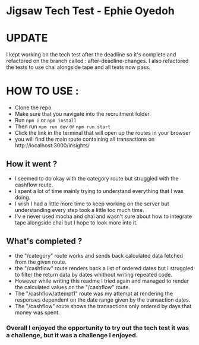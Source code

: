 # Jigsaw Tech Test - Ephie Oyedoh 


# UPDATE 
I kept working on the tech test after the deadline so it's complete and refactored on the branch called : after-deadline-changes.
I also refactored the tests to use chai alongside tape and all tests now pass. 

# HOW TO USE :
- Clone the repo. 
- Make sure that you navigate into the recruitment folder. 
- Run `npm i` or `npm install` 
- Then run `npm run dev` or `npm run start`
- Click the link in the terminal that will open up the routes in your browser 
- you will find the main route containing all transactions on http://localhost:3000/insights/

## How it went ?

- I seemed to do okay with the category route but struggled with the cashflow route. 
- I spent a lot of time mainly trying to understand everything that I was doing. 
- I wish I had a little more time to keep working on the server but understanding every step took a little too much time.
- I'v e never used mocha and chai and wasn't sure about how to integrate tape alongside chai but I hope to look more into it. 


## What's completed ?
- the "/category" route works and sends back calculated data fetched from the given route. 
- the "/cashflow" route renders back a list of ordered dates but I struggled to filter the return data by dates whithout writing repeated code. 
- However while writing this readme I tried again and managed to render the calculated values on the "/cashflow" route.
- The "/cashflow/attempt1" route was my attempt at rendering the responses dependent on the date range given by the transaction dates.
- The "/cashflow" route shows the transactions only ordered by days that money was spent. 
### Overall I enjoyed the opportunity to try out the tech test it was a challenge, but it was a challenge I enjoyed. 




